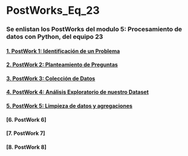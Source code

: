 # PostWorks_Eq_23
### Se enlistan los PostWorks del modulo 5: Procesamiento de datos con Python, del equipo 23

#### [1. PostWork 1: Identificación de un Problema](https://github.com/ManJyS/Equipo_23/blob/main/PostWorks_Fase_3/PostWork_1/PostWork_1.md)

#### [2. PostWork 2: Planteamiento de Preguntas](https://github.com/ManJyS/Equipo_23/blob/main/PostWorks_Fase_3/PostWork_2/PostWork_2.md)

#### [3. PostWork 3: Colección de Datos](https://github.com/ManJyS/Equipo_23/blob/main/PostWorks_Fase_3/PostWork_3/Postwork_3.ipynb)

#### [4. PostWork 4: Análisis Exploratorio de nuestro Dataset](https://github.com/ManJyS/Equipo_23/blob/main/PostWorks_Fase_3/PostWork_4/PostWork_4.ipynb)

#### [5. PostWork 5: Limpieza de datos y agregaciones](https://github.com/ManJyS/Equipo_23/blob/main/PostWorks_Fase_3/PostWork_5/Postwork_5.ipynb)

#### [6. PostWork 6]

#### [7. PostWork 7]

#### [8. PostWork 8]
